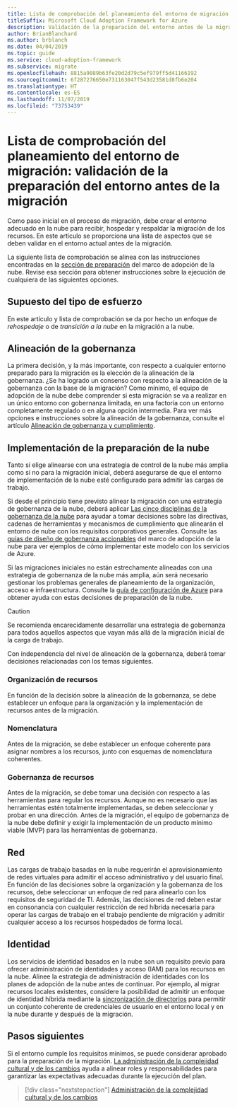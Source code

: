 ```yaml
---
title: Lista de comprobación del planeamiento del entorno de migración
titleSuffix: Microsoft Cloud Adoption Framework for Azure
description: Validación de la preparación del entorno antes de la migración
author: BrianBlanchard
ms.author: brblanch
ms.date: 04/04/2019
ms.topic: guide
ms.service: cloud-adoption-framework
ms.subservice: migrate
ms.openlocfilehash: 8815a9089b63fe20d2d79c5ef979ff5d41166192
ms.sourcegitcommit: 6f287276650e731163047f543d23581d8fb6e204
ms.translationtype: HT
ms.contentlocale: es-ES
ms.lasthandoff: 11/07/2019
ms.locfileid: "73753439"
---
```

# <a name="migration-environment-planning-checklist-validate-environmental-readiness-prior-to-migration"></a>Lista de comprobación del planeamiento del entorno de migración: validación de la preparación del entorno antes de la migración

Como paso inicial en el proceso de migración, debe crear el entorno adecuado en la nube para recibir, hospedar y respaldar la migración de los recursos. En este artículo se proporciona una lista de aspectos que se deben validar en el entorno actual antes de la migración.

La siguiente lista de comprobación se alinea con las instrucciones encontradas en la [sección de preparación](../../../ready/index.md) del marco de adopción de la nube. Revise esa sección para obtener instrucciones sobre la ejecución de cualquiera de las siguientes opciones.

## <a name="effort-type-assumption"></a>Supuesto del tipo de esfuerzo

En este artículo y lista de comprobación se da por hecho un enfoque de _rehospedaje_ o de _transición a la nube_ en la migración a la nube.

## <a name="governance-alignment"></a>Alineación de la gobernanza

La primera decisión, y la más importante, con respecto a cualquier entorno preparado para la migración es la elección de la alineación de la gobernanza. ¿Se ha logrado un consenso con respecto a la alineación de la gobernanza con la base de la migración? Como mínimo, el equipo de adopción de la nube debe comprender si esta migración se va a realizar en un único entorno con gobernanza limitada, en una factoría con un entorno completamente regulado o en alguna opción intermedia. Para ver más opciones e instrucciones sobre la alineación de la gobernanza, consulte el artículo [Alineación de gobernanza y cumplimiento](../../expanded-scope/governance-or-compliance.md).

## <a name="cloud-readiness-implementation"></a>Implementación de la preparación de la nube

Tanto si elige alinearse con una estrategia de control de la nube más amplia como si no para la migración inicial, deberá asegurarse de que el entorno de implementación de la nube esté configurado para admitir las cargas de trabajo.

Si desde el principio tiene previsto alinear la migración con una estrategia de gobernanza de la nube, deberá aplicar [Las cinco disciplinas de la gobernanza de la nube](../../../govern/governance-disciplines.md) para ayudar a tomar decisiones sobre las directivas, cadenas de herramientas y mecanismos de cumplimiento que alinearán el entorno de nube con los requisitos corporativos generales. Consulte las [guías de diseño de gobernanza accionables](../../../govern/guides/index.md) del marco de adopción de la nube para ver ejemplos de cómo implementar este modelo con los servicios de Azure.

Si las migraciones iniciales no están estrechamente alineadas con una estrategia de gobernanza de la nube más amplia, aún será necesario gestionar los problemas generales de planeamiento de la organización, acceso e infraestructura. Consulte la [guía de configuración de Azure](../../../ready/azure-setup-guide/index.md) para obtener ayuda con estas decisiones de preparación de la nube.

> [!CAUTION]
> Se recomienda encarecidamente desarrollar una estrategia de gobernanza para todos aquellos aspectos que vayan más allá de la migración inicial de la carga de trabajo.

Con independencia del nivel de alineación de la gobernanza, deberá tomar decisiones relacionadas con los temas siguientes.

### <a name="resource-organization"></a>Organización de recursos

En función de la decisión sobre la alineación de la gobernanza, se debe establecer un enfoque para la organización y la implementación de recursos antes de la migración.

### <a name="nomenclature"></a>Nomenclatura

Antes de la migración, se debe establecer un enfoque coherente para asignar nombres a los recursos, junto con esquemas de nomenclatura coherentes.

### <a name="resource-governance"></a>Gobernanza de recursos

Antes de la migración, se debe tomar una decisión con respecto a las herramientas para regular los recursos. Aunque no es necesario que las herramientas estén totalmente implementadas, se deben seleccionar y probar en una dirección. Antes de la migración, el equipo de gobernanza de la nube debe definir y exigir la implementación de un producto mínimo viable (MVP) para las herramientas de gobernanza.

## <a name="network"></a>Red

Las cargas de trabajo basadas en la nube requerirán el aprovisionamiento de redes virtuales para admitir el acceso administrativo y del usuario final. En función de las decisiones sobre la organización y la gobernanza de los recursos, debe seleccionar un enfoque de red para alinearlo con los requisitos de seguridad de TI. Además, las decisiones de red deben estar en consonancia con cualquier restricción de red híbrida necesaria para operar las cargas de trabajo en el trabajo pendiente de migración y admitir cualquier acceso a los recursos hospedados de forma local.

## <a name="identity"></a>Identidad

Los servicios de identidad basados en la nube son un requisito previo para ofrecer administración de identidades y acceso (IAM) para los recursos en la nube. Alinee la estrategia de administración de identidades con los planes de adopción de la nube antes de continuar. Por ejemplo, al migrar recursos locales existentes, considere la posibilidad de admitir un enfoque de identidad híbrida mediante la [sincronización de directorios](../../../decision-guides/identity/index.md) para permitir un conjunto coherente de credenciales de usuario en el entorno local y en la nube durante y después de la migración.

## <a name="next-steps"></a>Pasos siguientes

Si el entorno cumple los requisitos mínimos, se puede considerar aprobado para la preparación de la migración. [La administración de la complejidad cultural y de los cambios](./cultural-complexity.md) ayuda a alinear roles y responsabilidades para garantizar las expectativas adecuadas durante la ejecución del plan.

> [!div class="nextstepaction"]
> [Administración de la complejidad cultural y de los cambios](./cultural-complexity.md)
